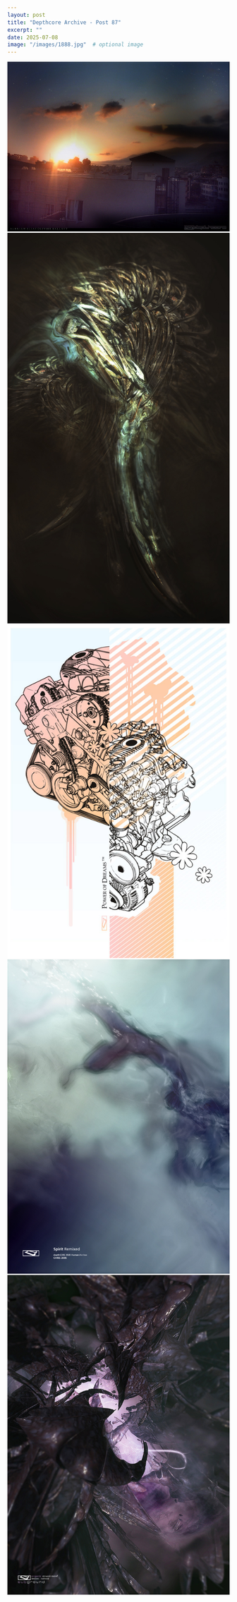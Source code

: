 ```yaml
---
layout: post
title: "Depthcore Archive - Post 87"
excerpt: ""
date: 2025-07-08
image: "/images/1888.jpg"  # optional image
---
```


<img src="/images/1888.jpg">
<img src="/images/1889.jpg" alt="1889.jpg"/>
<img src="/images/1891.jpg" alt="1891.jpg"/>
<img src="/images/1893.jpg" alt="1893.jpg"/>
<img src="/images/1894.jpg" alt="1894.jpg"/>
